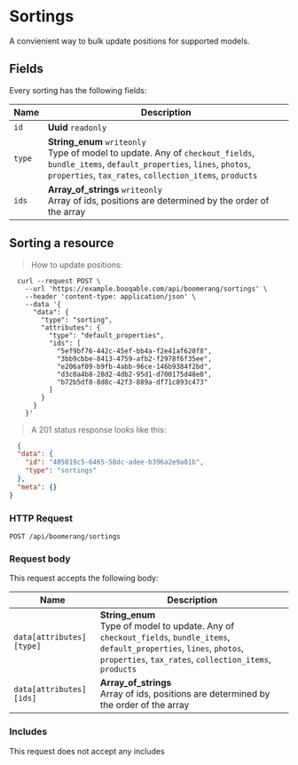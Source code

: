 # Sortings

A convienient way to bulk update positions for supported models.

## Fields
Every sorting has the following fields:

Name | Description
-- | --
`id` | **Uuid** `readonly`<br>
`type` | **String_enum** `writeonly`<br>Type of model to update. Any of `checkout_fields`, `bundle_items`, `default_properties`, `lines`, `photos`, `properties`, `tax_rates`, `collection_items`, `products`
`ids` | **Array_of_strings** `writeonly`<br>Array of ids, positions are determined by the order of the array


## Sorting a resource



> How to update positions:

```shell
  curl --request POST \
    --url 'https://example.booqable.com/api/boomerang/sortings' \
    --header 'content-type: application/json' \
    --data '{
      "data": {
        "type": "sorting",
        "attributes": {
          "type": "default_properties",
          "ids": [
            "5ef9bf76-442c-45ef-bb4a-f2e41af620f8",
            "3bb9cbbe-8413-4759-afb2-f2978f6f35ee",
            "e206af09-b9fb-4abb-96ce-146b9384f2bd",
            "d3c0a4b8-28d2-4db2-95d1-d700175d48e0",
            "b72b5df8-8d8c-42f3-889a-df71c893c473"
          ]
        }
      }
    }'
```

> A 201 status response looks like this:

```json
  {
  "data": {
    "id": "485019c5-6465-58dc-adee-b396a2e9a01b",
    "type": "sortings"
  },
  "meta": {}
}
```

### HTTP Request

`POST /api/boomerang/sortings`

### Request body

This request accepts the following body:

Name | Description
-- | --
`data[attributes][type]` | **String_enum** <br>Type of model to update. Any of `checkout_fields`, `bundle_items`, `default_properties`, `lines`, `photos`, `properties`, `tax_rates`, `collection_items`, `products`
`data[attributes][ids]` | **Array_of_strings** <br>Array of ids, positions are determined by the order of the array


### Includes

This request does not accept any includes